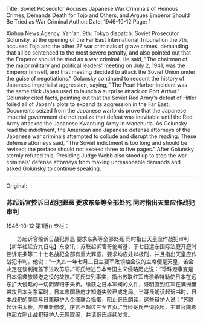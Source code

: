 Title: Soviet Prosecutor Accuses Japanese War Criminals of Heinous Crimes, Demands Death for Tojo and Others, and Argues Emperor Should Be Tried as War Criminal
Author:
Date: 1946-10-12
Page: 1

Xinhua News Agency, Yan'an, 9th: Tokyo dispatch: Soviet Prosecutor Golunsky, at the opening of the Far East International Tribunal on the 7th, accused Tojo and the other 27 war criminals of grave crimes, demanding that all be sentenced to the most severe penalty, and also pointed out that the Emperor should be tried as a war criminal. He said, "The chairman of the major military and political leaders' meeting on July 2, 1941, was the Emperor himself, and that meeting decided to attack the Soviet Union under the guise of negotiations." Golunsky continued to recount the history of Japanese imperialist aggression, saying, "The Pearl Harbor incident was the same trick Japan used to launch a surprise attack on Port Arthur." Golunsky cited facts, pointing out that the Soviet Red Army's defeat of Hitler foiled all of Japan's plots to expand its aggression in the Far East. Documents seized from the Japanese warlords prove that the Japanese imperial government did not realize that defeat was inevitable until the Red Army attacked the Japanese Kwantung Army in Manchuria. As Golunsky read the indictment, the American and Japanese defense attorneys of the Japanese war criminals attempted to collude and disrupt the reading. These defense attorneys said, "The Soviet indictment is too long and should be revised; the preface should not exceed three to five pages." After Golunsky sternly refuted this, Presiding Judge Webb also stood up to stop the war criminals' defense attorneys from making unreasonable demands and asked Golunsky to continue speaking.



<hr /> 

Original: 


### 苏起诉官控诉日战犯罪恶  要求东条等全部处死  同时指出天皇应作战犯审判

1946-10-12
第1版()
专栏：

　　苏起诉官控诉日战犯罪恶
    要求东条等全部处死
    同时指出天皇应作战犯审判
    【新华社延安九日电】东京讯：苏联起诉官哥伦斯基，于七日远东国际法庭开庭时控诉东条等二十七名战犯全部有重大罪恶，要求均应处以极刑，并且指出天皇应作战犯审判。他说：“一九四一年七月二日主要军政领袖会议的主席便是天皇，该会决定在谈判掩盖下进攻苏联。”哥氏继述日本帝国主义侵略历史说：“珍珠港事变是日本偷袭旅顺港之役的故技。”哥氏举列事实，指出苏联红军击溃希特勒使日本在远东扩大侵略的一切阴谋归于夭折。缴获之日本军阀的文件，证明直到红军在满洲里进攻日本关东军时，日本帝国政府才知道失败已成定局。当哥氏朗读起诉书时，日本战犯的美籍与日籍辩护人企图联合捣蛋，阻止哥氏朗读，这些辩护人说：“苏联起诉书太长，应重新修改，序言不超过三至五页。”当经哥氏严词驳斥，主审官魏希也起立制止战犯辩护人无理取闹，并请哥氏继续发言。
